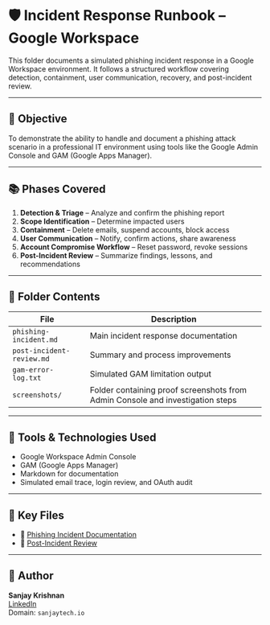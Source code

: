 # 🛡️ Incident Response Runbook – Google Workspace

This folder documents a simulated phishing incident response in a Google Workspace environment. It follows a structured workflow covering detection, containment, user communication, recovery, and post-incident review.

---

## 🎯 Objective

To demonstrate the ability to handle and document a phishing attack scenario in a professional IT environment using tools like the Google Admin Console and GAM (Google Apps Manager).

---

## 📚 Phases Covered

1. **Detection & Triage** – Analyze and confirm the phishing report
2. **Scope Identification** – Determine impacted users
3. **Containment** – Delete emails, suspend accounts, block access
4. **User Communication** – Notify, confirm actions, share awareness
5. **Account Compromise Workflow** – Reset password, revoke sessions
6. **Post-Incident Review** – Summarize findings, lessons, and recommendations

---

## 📁 Folder Contents

| File | Description |
|------|-------------|
| `phishing-incident.md` | Main incident response documentation |
| `post-incident-review.md` | Summary and process improvements |
| `gam-error-log.txt` | Simulated GAM limitation output |
| `screenshots/` | Folder containing proof screenshots from Admin Console and investigation steps |

---

## 🧰 Tools & Technologies Used

- Google Workspace Admin Console
- GAM (Google Apps Manager)
- Markdown for documentation
- Simulated email trace, login review, and OAuth audit

---

## 🔗 Key Files

- 📄 [Phishing Incident Documentation](./phishing-incident.md)
- 📄 [Post-Incident Review](./post-incident-review.md)

---

## 👤 Author

**Sanjay Krishnan**  
[LinkedIn](https://www.linkedin.com/in/sanjay-krishnan-aa985b134)  
Domain: `sanjaytech.io`
